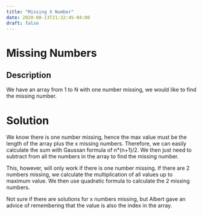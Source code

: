 ```yaml
---
title: "Missing X Number"
date: 2020-08-13T21:32:45-04:00
draft: false
---
```


# Missing Numbers
## Description
We have an array from 1 to N with one number missing, we would like to find the missing number.


# Solution
We know there is one number missing, hence the max value must be the length of the array plus the x missing numbers. Therefore, we can easily calculate the sum with Gaussan formula of n*(n+1)/2. We then just need to subtract from all the numbers in the array to find the missing number. 

This, however, will only work if there is one number missing. If there are 2 numbers missing, we calculate the multiplication of all values up to maximum value. We then use quadratic formula to calculate the 2 missing numbers.

Not sure if there are solutions for x numbers missing, but Albert gave an advice of remembering that the value is also the index in the array.